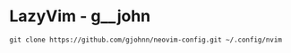 # LazyVim - g\_\_john

```
git clone https://github.com/gjohnn/neovim-config.git ~/.config/nvim
```
